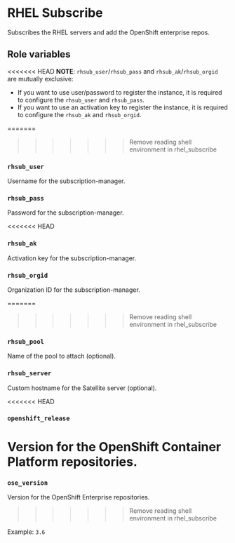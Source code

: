 RHEL Subscribe
==============

Subscribes the RHEL servers and add the OpenShift enterprise repos.

Role variables
--------------

<<<<<<< HEAD
**NOTE**: `rhsub_user`/`rhsub_pass` and `rhsub_ak`/`rhsub_orgid` are mutually exclusive:
* If you want to use user/password to register the instance, it is required to
configure the `rhsub_user` and `rhsub_pass`.
* If you want to use an activation key to register the instance, it is required to
configure the `rhsub_ak` and `rhsub_orgid`.

=======
>>>>>>> Remove reading shell environment in rhel_subscribe
### `rhsub_user`

Username for the subscription-manager.

### `rhsub_pass`

Password for the subscription-manager.

<<<<<<< HEAD
### `rhsub_ak`

Activation key for the subscription-manager.

### `rhsub_orgid`

Organization ID for the subscription-manager.

=======
>>>>>>> Remove reading shell environment in rhel_subscribe
### `rhsub_pool`

Name of the pool to attach (optional).

### `rhsub_server`

Custom hostname for the Satellite server (optional).

<<<<<<< HEAD
### `openshift_release`

Version for the OpenShift Container Platform repositories.
=======
### `ose_version`

Version for the OpenShift Enterprise repositories.
>>>>>>> Remove reading shell environment in rhel_subscribe

Example: `3.6`
